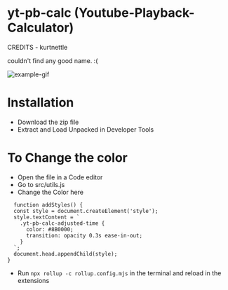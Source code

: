 # yt-pb-calc (Youtube-Playback-Calculator)
CREDITS - kurtnettle

couldn't find any good name. :(

![example-gif](https://raw.githubusercontent.com/kurtnettle/yt-pb-calc/main/assets/example.gif)

# Installation

+ Download the zip file
+ Extract and Load Unpacked in Developer Tools

# To Change the color

+ Open the file in a Code editor
+ Go to src/utils.js
+ Change the Color here
```
  function addStyles() {
  const style = document.createElement('style');
  style.textContent = `
    .yt-pb-calc-adjusted-time {
      color: #8B0000;
      transition: opacity 0.3s ease-in-out;
    }
  `;
  document.head.appendChild(style);
}
```
+ Run `npx rollup -c rollup.config.mjs` in the terminal and reload in the extensions

